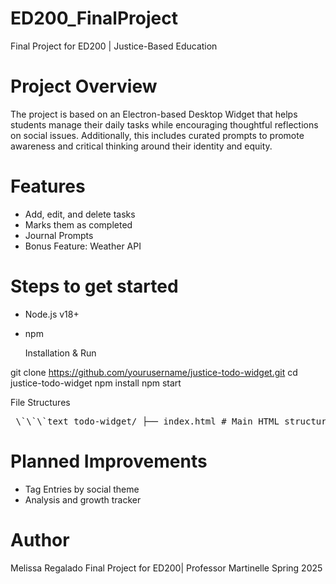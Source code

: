 # ED200_FinalProject
Final Project for ED200 | Justice-Based Education


# Project Overview 
The project is based on an Electron-based Desktop Widget that helps students manage their daily tasks while encouraging thoughtful reflections on social issues. Additionally, this includes curated prompts to promote awareness and critical thinking around their identity and equity. 

# Features 
- Add, edit, and delete tasks
- Marks them as completed
- Journal Prompts
- Bonus Feature: Weather API


# Steps to get started 

- Node.js v18+
- npm

  Installation & Run

git clone https://github.com/yourusername/justice-todo-widget.git
cd justice-todo-widget
npm install
npm start

File Structures 


<pre> \`\`\`text todo-widget/ ├── index.html # Main HTML structure ├── style.css # CSS styling (cute, pixel-style theme) ├── main.js # Electron window + IPC communication ├── preload.js # Context bridge for secure renderer access ├── renderer.js # Frontend logic: tasks, prompts, weather ├── tasks.json # Local storage for task list ├── journal.json # Local storage for journal entries ├── package.json # Project metadata and Electron dependency └── package-lock.json # Dependency lock file \`\`\` </pre>



# Planned Improvements 
- Tag Entries by social theme
- Analysis and growth tracker

# Author 
Melissa Regalado 
Final Project for ED200| Professor Martinelle
Spring 2025
  




